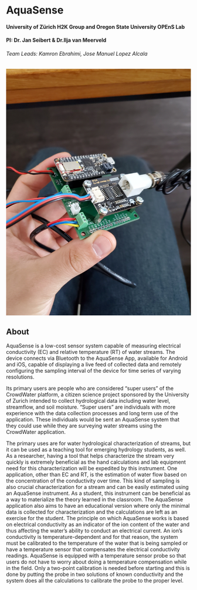 # AquaSense

#### University of Zürich H2K Group and Oregon State University OPEnS Lab 
#### PI: Dr. Jan Seibert &  Dr.Ilja van Meerveld 
###### Team Leads: Kamron Ebrahimi, Jose Manuel Lopez Alcala

![AquaSense](mechanical/photos/20190828_182439.jpg)


## About

AquaSense is a low-cost sensor system capable of measuring electrical conductivity (EC) and relative temperature (RT) of water streams. The device connects via Bluetooth to the AquaSense App, available for Android and iOS, capable of displaying a live feed of collected data and remotely configuring the sampling interval of the device for time series of varying resolutions.

Its primary users are people who are considered “super users” of the CrowdWater platform, a citizen science project sponsored by the University of Zurich intended to collect hydrological data including water level, streamflow, and soil moisture. “Super users” are individuals with more experience with the data collection processes and long term use of the application. These individuals would be sent an AquaSense system that they could use while they are surveying water streams using the CrowdWater application. 

The primary uses are for water hydrological characterization of streams, but it can be used as a teaching tool for emerging hydrology students, as well. As a researcher, having a tool that helps characterize the stream very quickly is extremely beneficial as the hand calculations and lab equipment need for this characterization will be expedited by this instrument. One application, other than EC and RT, is the estimation of water flow based on the concentration of the conductivity over time. This kind of sampling is also crucial characterization for a stream and can be easily estimated using an AquaSense instrument. As a student, this instrument can be beneficial as a way to materialize the theory learned in the classroom. The AquaSense application also aims to have an educational version where only the minimal data is collected for characterization and the calculations are left as an exercise for the student. 
The principle on which AquaSense works is based on electrical conductivity as an indicator of the ion content of the water and thus affecting the water’s ability to conduct an electrical current. An ion’s conductivity is temperature-dependent and for that reason, the system must be calibrated to the temperature of the water that is being sampled or have a temperature sensor that compensates the electrical conductivity readings. AquaSense is equipped with a temperature sensor probe so that users do not have to worry about doing a temperature compensation while in the field. Only a two-point calibration is needed before starting and this is done by putting the probe in two solutions of known conductivity and the system does all the calculations to calibrate the probe to the proper level.
